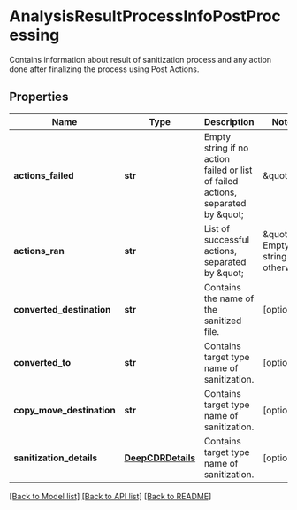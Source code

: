 # AnalysisResultProcessInfoPostProcessing

Contains information about result of sanitization process and any action done after finalizing the process using Post Actions.
## Properties
Name | Type | Description | Notes
------------ | ------------- | ------------- | -------------
**actions_failed** | **str** | Empty string if no action failed or list of failed actions, separated by \&quot;|\&quot;. | [optional] 
**actions_ran** | **str** | List of successful actions, separated by \&quot;|\&quot;. Empty string if otherwise. | [optional] 
**converted_destination** | **str** | Contains the name of the sanitized file. | [optional] 
**converted_to** | **str** | Contains target type name of sanitization. | [optional] 
**copy_move_destination** | **str** | Contains target type name of sanitization. | [optional] 
**sanitization_details** | [**DeepCDRDetails**](DeepCDRDetails.md) | Contains target type name of sanitization. | [optional] 

[[Back to Model list]](../README.md#documentation-for-models) [[Back to API list]](../README.md#documentation-for-api-endpoints) [[Back to README]](../README.md)


